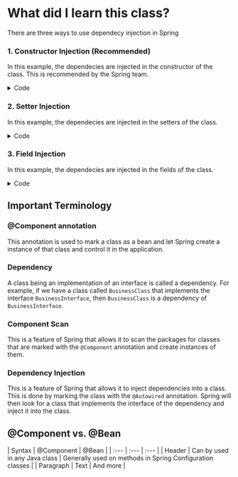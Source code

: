  # What did I learn this class?

 There are three ways to use dependecy injection in Spring

### 1. Constructor Injection (Recommended)

 In this example, the dependecies are injected in the constructor of the class. This is recommended by the Spring team.

<details>
  <summary>Code</summary>
  ```java
  @Autowired
    public BusinessClass(Dependecy1 dependecy1, Dependecy2 dependecy2) {
        System.out.println("Constructor Injection - Dependency 1");
        this.dependecy1 = dependecy1;
        System.out.println("Constructor Injection - Dependency 2");
        this.dependecy2 = dependecy2;
    }
  ```
</details>

### 2. Setter Injection
In this example, the dependecies are injected in the setters of the class.

<details>
  <summary>Code</summary>

```java
@Autowired
    public void setDependecy1(Dependecy1 dependecy1) {
        System.out.println("Setter Injection - Dependency 1");
        this.dependecy1 = dependecy1;
    }

    @Autowired
    public void setDependecy2(Dependecy2 dependecy2) {
        System.out.println("Setter Injection - Dependency 2");
        this.dependecy2 = dependecy2;
    }
```
</details>

### 3. Field Injection

In this example, the dependecies are injected in the fields of the class.

<details>
  <summary>Code</summary>

```java
@Autowired
    private Dependecy1 dependecy1;

    @Autowired
    private Dependecy2 dependecy2;
```
</details>

## Important Terminology

### @Component annotation

This annotation is used to mark a class as a bean and let Spring create a instance of that class and control it in the application.

### Dependency

A class being an implementation of an interface is called a dependency. For example, if we have a class called `BusinessClass` that implements the interface `BusinessInterface`, then `BusinessClass` is a dependency of `BusinessInterface`.

### Component Scan

This is a feature of Spring that allows it to scan the packages for classes that are marked with the `@Component` annotation and create instances of them.

### Dependency Injection

This is a feature of Spring that allows it to inject dependencies into a class. This is done by marking the class with the `@Autowired` annotation. Spring will then look for a class that implements the interface of the dependency and inject it into the class.

## @Component vs. @Bean
| Syntax      | @Component | @Bean     |
    | :---        |    :---   |          :--- |
    | Header      | Can by used in any Java class       | Generally used on methods in Spring Configuration classes   |
    | Paragraph   | Text        | And more      |
